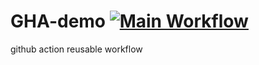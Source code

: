 # GHA-demo  [![Main Workflow](https://github.com/Auditore8/GHA-demo/actions/workflows/main-workflow.yml/badge.svg)](https://github.com/Auditore8/GHA-demo/actions/workflows/main-workflow.yml)
github action reusable workflow

